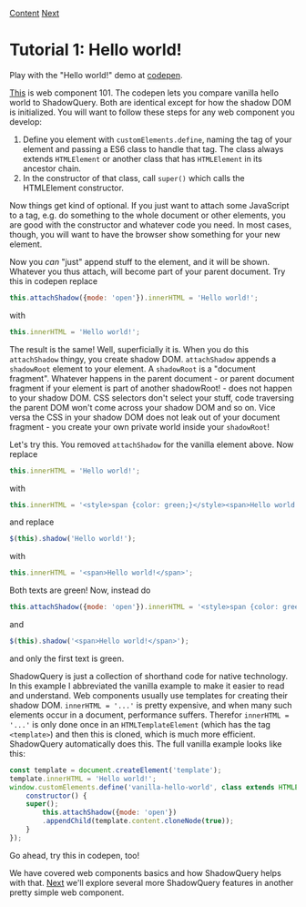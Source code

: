 [Content] [Next]

# Tutorial 1: Hello world!

Play with the "Hello world!" demo at [codepen](https://codepen.io/schrotie/pen/rQYZae).

[This] is web component 101. The codepen lets you compare vanilla hello world to ShadowQuery. Both are identical except for how the shadow DOM is initialized. You will want to follow these steps for any web component you develop:

1. Define you element with `customElements.define`, naming the tag of your element and passing a ES6 class to handle that tag. The class always extends `HTMLElement` or another class that has `HTMLElement` in its ancestor chain.
2. In the constructor of that class, call `super()` which calls the HTMLElement constructor.

Now things get kind of optional. If you just want to attach some JavaScript to a tag, e.g. do something to the whole document or other elements, you are good with the constructor and whatever code you need. In most cases, though, you will want to have the browser show something for your new element.

Now you _can_ "just" append stuff to the element, and it will be shown. Whatever you thus attach, will become part of your parent document. Try this in codepen replace
```js
this.attachShadow({mode: 'open'}).innerHTML = 'Hello world!';
```
with
```js
this.innerHTML = 'Hello world!';
```
The result is the same! Well, superficially it is. When you do this `attachShadow` thingy, you create shadow DOM. `attachShadow` appends a `shadowRoot` element to your element. A `shadowRoot` is a "document fragment". Whatever happens in the parent document - or parent document fragment if your element is part of another shadowRoot! - does not happen to your shadow DOM. CSS selectors don't select your stuff, code traversing the parent DOM won't come across your shadow DOM and so on. Vice versa the CSS in your shadow DOM does not leak out of your document fragment - you create your own private world inside your `shadowRoot`!

Let's try this. You removed `attachShadow` for the vanilla element above. Now replace
```js
this.innerHTML = 'Hello world!';
```
with
```js
this.innerHTML = '<style>span {color: green;}</style><span>Hello world!</span>';
```
and replace
```js
$(this).shadow('Hello world!');
```
with
```js
this.innerHTML = '<span>Hello world!</span>';
```
Both texts are green! Now, instead do
```js
this.attachShadow({mode: 'open'}).innerHTML = '<style>span {color: green;}</style><span>Hello world!</span>';
```
and
```js
$(this).shadow('<span>Hello world!</span>');
```
and only the first text is green.

ShadowQuery is just a collection of shorthand code for native technology. In this example I abbreviated the vanilla example to make it easier to read and understand. Web components usually use templates for creating their shadow DOM. `innerHTML = '...'` is pretty expensive, and when many such elements occur in a document, performance suffers. Therefor `innerHTML = '...'` is only done once in an `HTMLTemplateElement` (which has the tag `<template>`) and then this is cloned, which is much more efficient. ShadowQuery automatically does this. The full vanilla example looks like this:
```js
const template = document.createElement('template');
template.innerHTML = 'Hello world!';
window.customElements.define('vanilla-hello-world', class extends HTMLElement {
	constructor() {
   	super();
		this.attachShadow({mode: 'open'})
		.appendChild(template.content.cloneNode(true));
	}
});
```
Go ahead, try this in codepen, too!

We have covered web components basics and how ShadowQuery helps with that. [Next] we'll explore several more ShadowQuery features in another pretty simple web component.

[codepen]: https://codepen.io/schrotie/pen/rQYZae
[This]: https://github.com/schrotie/shadow-query/tree/master/demo/helloWorld
[Content]: https://github.com/schrotie/shadow-query/tree/master/demo
[Next]: https://github.com/schrotie/shadow-query/tree/master/demo/helloFramework
